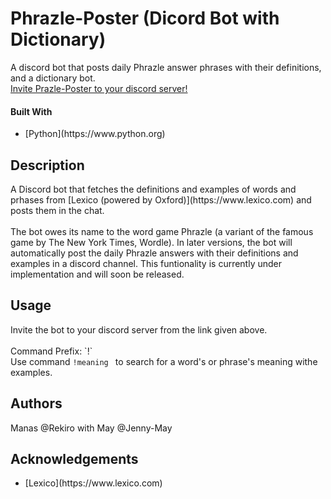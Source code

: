 # Phrazle-Poster (Dicord Bot with Dictionary)
A discord bot that posts daily Phrazle answer phrases with their definitions, and a dictionary bot.<br>
[Invite Prazle-Poster to your discord server!](https://discord.com/api/oauth2/authorize?client_id=981060431428866048&permissions=274877979712&scope=bot)
<h4>Built With</h4>
 <ul><li>[Python](https://www.python.org)</li></ul>
<h2>Description</h2> 
A Discord bot that fetches the definitions and examples of words and prhases from [Lexico (powered by Oxford)](https://www.lexico.com) and posts them in the chat. 
<br><br>
The bot owes its name to the word game Phrazle (a variant of the famous game by The New York Times, Wordle). In later versions, the bot will automatically post the daily Phrazle answers with their definitions and examples in a discord channel. This funtionality is currently under implementation and will soon be released. 
<h2>Usage</h2> 
Invite the bot to your discord server from the link given above.<br><br>
Command Prefix: `!`<br>
Use command <code>!meaning <word/phrase></code> to search for a word's or phrase's meaning withe examples. 
<h2>Authors</h2>
Manas @Rekiro with May @Jenny-May
<h2>Acknowledgements</h2>
 <ul><li>[Lexico](https://www.lexico.com)</li></ul>
